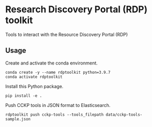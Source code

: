 # Research Discovery Portal (RDP) toolkit
Tools to interact with the Resource Discovery Portal (RDP)

## Usage

Create and activate the conda environment.

```console
conda create -y --name rdptoolkit python=3.9.7
conda activate rdptoolkit
```

Install this Python package.

```console
pip install -e .
```

Push CCKP tools in JSON format to Elasticsearch.

```console
rdptoolkit push cckp-tools --tools_filepath data/cckp-tools-sample.json
```
